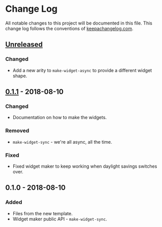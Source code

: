 # Change Log
All notable changes to this project will be documented in this file. This change log follows the conventions of [keepachangelog.com](http://keepachangelog.com/).

## [Unreleased]
### Changed
- Add a new arity to `make-widget-async` to provide a different widget shape.

## [0.1.1] - 2018-08-10
### Changed
- Documentation on how to make the widgets.

### Removed
- `make-widget-sync` - we're all async, all the time.

### Fixed
- Fixed widget maker to keep working when daylight savings switches over.

## 0.1.0 - 2018-08-10
### Added
- Files from the new template.
- Widget maker public API - `make-widget-sync`.

[Unreleased]: https://github.com/your-name/jayray/compare/0.1.1...HEAD
[0.1.1]: https://github.com/your-name/jayray/compare/0.1.0...0.1.1
